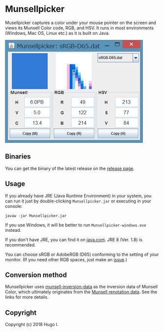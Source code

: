 # Munsellpicker
Musellpicker captures a color under your mouse pointer on the screen and views its Munsell Color code, RGB, and HSV. It runs in most environments (Windows, Mac OS, Linux etc.) as it is built on Java.

![screenshot](screenshot.png "screenshot")

## Binaries
You can get the binary of the latest release on the [release page](https://github.com/privet-kitty/Munsellpicker/releases).

## Usage
If you already have JRE (Java Runtime Environment) in your system, you can run it just by double-clicking `Munsellpicker.jar` or executing in your console:

```
javaw -jar Munsellpicker.jar
```
If you use Windows, it will be better to run `Munsellpicker-windows.exe` instead.

If you don't have JRE, you can find it on [java.com](https://java.com/download/). JRE 8 (Ver. 1.8) is recommended.

You can choose sRGB or AdobeRGB (D65) conforming to the setting of your monitor. (If you need other RGB spaces, just make an [issue](https://github.com/privet-kitty/Munsellpicker/issues).)

## Conversion method
Munsellpicker uses [munsell-inversion-data](https://github.com/privet-kitty/munsell-inversion-data) as the inversion data of Munsell Color, which ultimately originates from the [Munsell renotation data](https://www.rit.edu/cos/colorscience/rc_munsell_renotation.php). See the links for more details.

## Copyright
Copyright (c) 2018 Hugo I.
